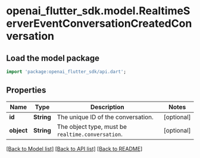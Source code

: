 # openai_flutter_sdk.model.RealtimeServerEventConversationCreatedConversation

## Load the model package
```dart
import 'package:openai_flutter_sdk/api.dart';
```

## Properties
Name | Type | Description | Notes
------------ | ------------- | ------------- | -------------
**id** | **String** | The unique ID of the conversation. | [optional] 
**object** | **String** | The object type, must be `realtime.conversation`. | [optional] 

[[Back to Model list]](../README.md#documentation-for-models) [[Back to API list]](../README.md#documentation-for-api-endpoints) [[Back to README]](../README.md)


